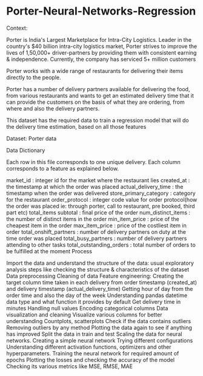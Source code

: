 # Porter-Neural-Networks-Regression

Context:

Porter is India's Largest Marketplace for Intra-City Logistics. Leader in the country's $40 billion intra-city logistics market, Porter strives to improve the lives of 1,50,000+ driver-partners by providing them with consistent earning & independence. Currently, the company has serviced 5+ million customers

Porter works with a wide range of restaurants for delivering their items directly to the people.

Porter has a number of delivery partners available for delivering the food, from various restaurants and wants to get an estimated delivery time that it can provide the customers on the basis of what they are ordering, from where and also the delivery partners.

This dataset has the required data to train a regression model that will do the delivery time estimation, based on all those features


Dataset: Porter data

Data Dictionary

Each row in this file corresponds to one unique delivery. Each column corresponds to a feature as explained below.

market_id : integer id for the market where the restaurant lies
created_at : the timestamp at which the order was placed
actual_delivery_time : the timestamp when the order was delivered
store_primary_category : category for the restaurant
order_protocol : integer code value for order protocol(how the order was placed ie: through porter, call to restaurant, pre booked, third part etc)
total_items subtotal : final price of the order
num_distinct_items : the number of distinct items in the order
min_item_price : price of the cheapest item in the order
max_item_price : price of the costliest item in order
total_onshift_partners : number of delivery partners on duty at the time order was placed
total_busy_partners : number of delivery partners attending to other tasks
total_outstanding_orders : total number of orders to be fulfilled at the moment
Process

Import the data and understand the structure of the data:
usual exploratory analysis steps like checking the structure & characteristics of the dataset
Data preprocessing
Cleaning of data
Feature engineering: Creating the target column time taken in each delivery from order timestamp (created_at) and delivery timestamp (actual_delivery_time)
Getting hour of day from the order time and also the day of the week
Understanding pandas datetime data type and what function it provides by default
Get delivery time in minutes
Handling null values
Encoding categorical columns
Data visualization and cleaning
Visualize various columns for better understanding Countplots, scatterplots
Check if the data contains outliers
Removing outliers by any method
Plotting the data again to see if anything has improved
Split the data in train and test
Scaling the data for neural networks.
Creating a simple neural network
Trying different configurations
Understanding different activation functions, optimizers and other hyperparameters.
Training the neural network for required amount of epochs
Plotting the losses and checking the accuracy of the model
Checking its various metrics like MSE, RMSE, MAE
